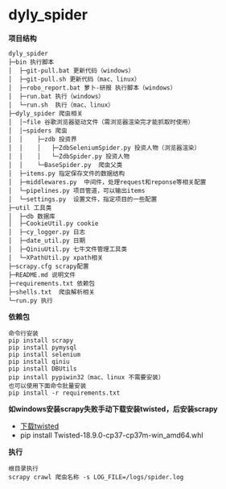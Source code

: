 # dyly_spider
**项目结构** 
```
dyly_spider
├─bin 执行脚本
│  ├─git-pull.bat 更新代码（windows）
│  ├─git-pull.sh 更新代码（mac、linux）
│  ├─robo_report.bat 萝卜-研报 执行脚本（windows）
│  ├─run.bat 执行（windows）
│  └─run.sh  执行（mac、linux）
├─dyly_spider 爬虫相关
│  │─file 谷歌浏览器驱动文件（需浏览器渲染完才能抓取时使用）
│  │─spiders 爬虫
│  │    ├─zdb 投资界
│  │    │   ├─ZdbSeleniumSpider.py 投资人物（浏览器渲染）
│  │    │   └─ZdbSpider.py 投资人物
│  │    └─BaseSpider.py  爬虫父类
│  ├─items.py 指定保存文件的数据结构
│  ├─middlewares.py  中间件，处理request和reponse等相关配置
│  └─pipelines.py 项目管道，可以输出items
│  └─settings.py  设置文件，指定项目的一些配置
├─util 工具类
│  ├─db 数据库
│  ├─CookieUtil.py cookie
│  ├─cy_logger.py 日志
│  ├─date_util.py 日期
│  ├─QiniuUtil.py 七牛文件管理工具类
│  └─XPathUtil.py xpath相关
├─scrapy.cfg scrapy配置 
├─README.md 说明文件
├─requirements.txt 依赖包
├─shells.txt  爬虫解析相关
└─run.py 执行
```
**依赖包**
```
命令行安装
pip install scrapy
pip install pymysql
pip install selenium
pip install qiniu
pip install DBUtils
pip install pypiwin32（mac、linux 不需要安装）
也可以使用下面命令批量安装
pip install -r requirements.txt
```
**如windows安装scrapy失败手动下载安装twisted，后安装scrapy**
- [下载twisted](https://www.lfd.uci.edu/~gohlke/pythonlibs/#twisted)
- pip install Twisted-18.9.0-cp37-cp37m-win_amd64.whl

**执行**
```
根目录执行
scrapy crawl 爬虫名称 -s LOG_FILE=/logs/spider.log
```